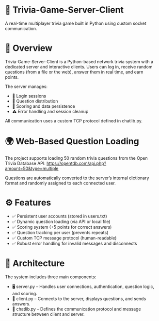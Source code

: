 # 🧠 Trivia-Game-Server-Client
A real-time multiplayer trivia game built in Python using custom socket communication.

# 🎯 Overview

Trivia-Game-Server-Client is a Python-based network trivia system with a dedicated server and interactive clients.
Users can log in, receive random questions (from a file or the web), answer them in real time, and earn points.

The server manages:

- 🔑 Login sessions
- 🎲 Question distribution
- 🧮 Scoring and data persistence
- ⚠️ Error handling and session cleanup

All communication uses a custom TCP protocol defined in chatlib.py.

# 🌍 Web-Based Question Loading

The project supports loading 50 random trivia questions from the Open Trivia Database API:
https://opentdb.com/api.php?amount=50&type=multiple

Questions are automatically converted to the server’s internal dictionary format and randomly assigned to each connected user.

# ⚙️ Features

- ✅ Persistent user accounts (stored in users.txt)
- ✅ Dynamic question loading (via API or local file)
- ✅ Scoring system (+5 points for correct answers)
- ✅ Question tracking per user (prevents repeats)
- ✅ Custom TCP message protocol (human-readable)
- ✅ Robust error handling for invalid messages and disconnects

# 🧩 Architecture

The system includes three main components:
- 🖥 server.py – Handles user connections, authentication, question logic, and scoring.
- 💬 client.py – Connects to the server, displays questions, and sends answers.
- 📜 chatlib.py – Defines the communication protocol and message structure between client and server.



